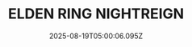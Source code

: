 ---
title: "ELDEN RING NIGHTREIGN"
id: 2622380
date: 2025-08-19T05:00:06.095Z
link: games/steam/recent/elden-ring-nightreign
image: http://media.steampowered.com/steamcommunity/public/images/apps/2622380/c59f3732d379c9667450b174353d69d5bcea95a5.jpg
playtime_2weeks: 777
playtime_forever: 10353
playtime_windows_forever: 0
playtime_mac_forever: 0
playtime_linux_forever: 10353
playtime_deck_forever: 10353
---